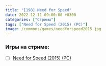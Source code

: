 ```yaml
---
title: "[198] Need for Speed"
date: 2022-12-11 09:00:00 +0300
categories: ["Стримы"]
tags: ["Need for Speed (2015) (PC)"]
image: /commons/games/needforspeed2015.jpg
---
```


### Игры на стриме:
+ [ ] [Need for Speed (2015) (PC)](/tags/need-for-speed-2015-pc)
